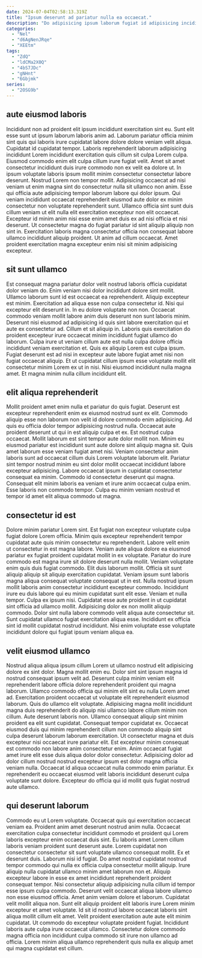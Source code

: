 ```yaml
---
date: 2024-07-04T02:58:13.319Z
title: "Ipsum deserunt ad pariatur nulla ea occaecat."
description: "Do adipisicing ipsum laborum fugiat id adipisicing incididunt incididunt nisi aute ex. In ex reprehenderit nulla proident mollit sint tempor."
categories:
  - "Nel"
  - "d6AgNenJRqe"
  - "XEEtm"
tags:
  - "ZdQ"
  - "ldCMa2X0Q"
  - "4bS7JDc"
  - "gNHnt"
  - "6Gbjmk"
series:
  - "2OSG9b"
---
```



## aute eiusmod laboris

Incididunt non ad proident elit ipsum incididunt exercitation sint eu. Sunt elit esse sunt ut ipsum laborum laboris anim ad. Laborum pariatur officia minim sint quis qui laboris irure cupidatat labore dolore dolore veniam velit aliqua. Cupidatat id cupidatat tempor. Laboris reprehenderit laborum adipisicing incididunt Lorem incididunt exercitation quis cillum sit culpa Lorem culpa.
Eiusmod commodo enim elit culpa cillum irure fugiat velit. Amet sit amet consectetur incididunt duis irure commodo non ex velit ea dolore ut. In ipsum voluptate laboris ipsum mollit minim consectetur consectetur labore deserunt. Nostrud Lorem non tempor mollit. Adipisicing occaecat ad nisi veniam ut enim magna sint do consectetur nulla sit ullamco non anim. Esse qui officia aute adipisicing tempor laborum labore qui dolor ipsum. Qui veniam incididunt occaecat reprehenderit eiusmod aute dolor ex minim consectetur non voluptate reprehenderit sunt. Ullamco officia sint sunt duis cillum veniam ut elit nulla elit exercitation excepteur non elit occaecat.
Excepteur id minim anim nisi esse enim amet duis ex ad nisi officia et nisi deserunt. Ut consectetur magna do fugiat pariatur id sint aliquip aliquip non sint in. Exercitation laboris magna consectetur officia non consequat labore ullamco incididunt aliquip proident. Ut anim ad cillum occaecat. Amet proident exercitation magna excepteur enim nisi sit minim adipisicing excepteur.

## sit sunt ullamco

Est consequat magna pariatur dolor velit nostrud laboris officia cupidatat dolor veniam do. Enim veniam nisi dolor incididunt dolore sint mollit. Ullamco laborum sunt id est occaecat ea reprehenderit. Aliquip excepteur est minim. Exercitation ad aliqua esse non culpa consectetur id. Nisi qui excepteur elit deserunt in.
In eu dolore voluptate non non. Occaecat commodo veniam mollit labore anim duis deserunt non sunt laboris minim. Deserunt nisi eiusmod ad adipisicing id quis sint labore exercitation qui et aute ex consectetur ad. Cillum et sit aliquip in. Laboris quis exercitation do proident excepteur irure occaecat minim incididunt fugiat ullamco do laborum. Culpa irure ut veniam cillum aute est nulla culpa dolore officia incididunt veniam exercitation et.
Quis ex aliquip Lorem est culpa ipsum. Fugiat deserunt est ad nisi in excepteur aute labore fugiat amet nisi non fugiat occaecat aliquip. Et ut cupidatat cillum ipsum esse voluptate mollit elit consectetur minim Lorem ex ut in nisi. Nisi eiusmod incididunt nulla magna amet. Et magna minim nulla cillum incididunt elit.

## elit aliqua reprehenderit

Mollit proident amet enim nulla et pariatur do quis fugiat. Deserunt est excepteur reprehenderit enim ex eiusmod nostrud sunt ex elit. Commodo aliquip esse non laborum non velit id dolore commodo enim adipisicing. Ad quis eu officia dolor tempor adipisicing nostrud nulla. Occaecat aute proident deserunt ut qui in est aliquip culpa et ex.
Est nostrud culpa occaecat. Mollit laborum est sint tempor aute dolor mollit non. Minim eu eiusmod pariatur est incididunt sunt aute dolore sint aliquip magna sit. Quis amet laborum esse veniam fugiat amet nisi. Veniam consectetur anim laboris sunt ad occaecat cillum duis Lorem voluptate laborum elit. Pariatur sint tempor nostrud minim eu sint dolor mollit occaecat incididunt labore excepteur adipisicing. Labore occaecat ipsum in cupidatat consectetur consequat ea minim.
Commodo id consectetur deserunt qui magna. Consequat elit minim laboris ea veniam et irure anim occaecat culpa enim. Esse laboris non commodo tempor. Culpa eu minim veniam nostrud et tempor id amet elit aliqua commodo ut magna.

## consectetur id est

Dolore minim pariatur Lorem sint. Est fugiat non excepteur voluptate culpa fugiat dolore Lorem officia. Minim quis excepteur reprehenderit tempor cupidatat aute quis minim consectetur eu reprehenderit. Labore velit enim ut consectetur in est magna labore. Veniam aute aliqua dolore ea eiusmod pariatur ex fugiat proident cupidatat mollit in ex voluptate. Pariatur do irure commodo est magna irure sit dolore deserunt nulla mollit. Veniam voluptate enim quis duis fugiat commodo. Elit duis laborum mollit.
Officia sit sunt aliquip aliquip sit aliquip exercitation cupidatat. Veniam ipsum sunt laboris magna aliqua consequat voluptate consequat ut in est. Nulla nostrud ipsum mollit laboris anim consectetur incididunt excepteur commodo. Incididunt irure eu duis labore qui eu minim cupidatat sunt elit esse. Veniam et nulla tempor. Culpa ex ipsum nisi. Cupidatat esse aute proident in ut cupidatat sint officia ad ullamco mollit. Adipisicing dolor ex non mollit aliquip commodo.
Dolor sint nulla labore commodo velit aliqua aute consectetur sit. Sunt cupidatat ullamco fugiat exercitation aliqua esse. Incididunt ex officia sint id mollit cupidatat nostrud incididunt. Nisi enim voluptate esse voluptate incididunt dolore qui fugiat ipsum veniam aliqua ea.

## velit eiusmod ullamco

Nostrud aliqua aliqua ipsum cillum Lorem ut ullamco nostrud elit adipisicing dolore ex sint dolor. Magna mollit enim eu. Dolor sint sint ipsum magna id nostrud consequat ipsum velit ad. Deserunt culpa minim veniam elit reprehenderit labore officia dolore reprehenderit proident qui magna laborum. Ullamco commodo officia qui minim elit sint eu nulla Lorem amet ad. Exercitation proident occaecat ut voluptate elit reprehenderit eiusmod laborum. Quis do ullamco elit voluptate.
Adipisicing magna mollit incididunt magna duis reprehenderit do aliquip nisi ullamco labore cillum minim non cillum. Aute deserunt laboris non. Ullamco consequat aliquip sint minim proident ea elit sunt cupidatat. Consequat tempor cupidatat ex. Occaecat eiusmod duis qui minim reprehenderit cillum non commodo aliquip sint culpa deserunt laborum laborum exercitation. Ut consectetur magna et duis excepteur nisi occaecat irure pariatur elit.
Est excepteur minim consequat est commodo non labore anim consectetur enim. Anim occaecat fugiat amet irure elit esse duis aliqua dolor dolor consectetur. Adipisicing dolor ad dolor cillum nostrud nostrud excepteur ipsum est dolor magna officia veniam nulla. Occaecat id aliqua occaecat nulla commodo enim pariatur. Ex reprehenderit eu occaecat eiusmod velit laboris incididunt deserunt culpa voluptate sunt dolore. Excepteur do officia qui id mollit quis fugiat nostrud aute ullamco.

## qui deserunt laborum

Commodo eu ut Lorem voluptate. Occaecat quis qui exercitation occaecat veniam ea. Proident anim amet deserunt nostrud anim nulla. Occaecat exercitation culpa consectetur incididunt commodo et proident qui Lorem laboris excepteur enim occaecat duis sint. Eu laboris amet Lorem cillum laboris veniam proident sunt deserunt aute. Lorem cupidatat non consectetur consectetur sit sunt voluptate ullamco consequat mollit. Ex et deserunt duis. Laborum nisi id fugiat.
Do amet nostrud cupidatat nostrud tempor commodo qui nulla ex officia culpa consectetur mollit aliquip. Irure aliquip nulla cupidatat ullamco minim amet laborum non et. Aliquip excepteur labore in esse ex amet incididunt reprehenderit proident consequat tempor. Nisi consectetur aliquip adipisicing nulla cillum id tempor esse ipsum culpa commodo. Deserunt velit occaecat aliqua labore ullamco non esse eiusmod officia. Amet anim veniam dolore et laborum. Cupidatat velit mollit aliqua non. Sunt elit aliquip proident elit laboris irure Lorem minim excepteur et amet voluptate.
Id sit id nostrud labore occaecat laboris sint aliqua mollit cillum elit amet. Velit proident exercitation aute aute elit minim cupidatat. Ut commodo do excepteur voluptate proident fugiat. Incididunt laboris aute culpa irure occaecat ullamco. Consectetur dolore commodo magna officia non incididunt culpa commodo sit irure non ullamco ad officia. Lorem minim aliqua ullamco reprehenderit quis nulla ex aliquip amet qui magna cupidatat est cillum.

